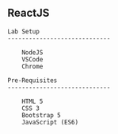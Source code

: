 ReactJS
-----------------------------------------------------------------------------------

    Lab Setup
    -----------------------------

        NodeJS
        VSCode
        Chrome

    Pre-Requisites
    -----------------------------

        HTML 5
        CSS 3
        Bootstrap 5
        JavaScript (ES6)

    